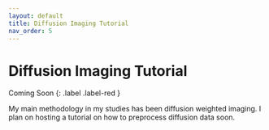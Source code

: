 ```yaml
---
layout: default
title: Diffusion Imaging Tutorial
nav_order: 5
---
```


# Diffusion Imaging Tutorial
Coming Soon
{: .label .label-red }

My main methodology in my studies has been diffusion weighted imaging. I plan on hosting a tutorial on how to preprocess diffusion data soon. 
